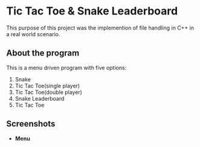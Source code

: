 # Tic Tac Toe & Snake Leaderboard
This purpose of this project was the implemention of file handling in C++ in a real world scenario.
## About the program
This is a menu driven program with five options:
1. Snake
2. Tic Tac Toe(single player)
3. Tic Tac Toe(double player)
4. Snake Leaderboard
5. Tic Tac Toe
## Screenshots
- **Menu**
